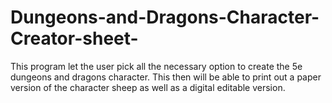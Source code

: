 # Dungeons-and-Dragons-Character-Creator-sheet-
This program let the user pick all the necessary option to create the 5e dungeons and dragons character. This then will be able to print out a paper version of the character sheep as well as a digital editable version. 
